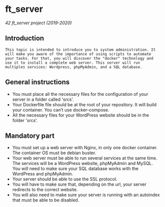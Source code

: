 # ft_server
_42 ft_server project (2019-2020)_

## Introduction
```
This topic is intended to introduce you to system administration. It will make you aware of the importance of using scripts to automate your tasks. For that, you will discover the "docker" technology and use it to install a complete web server. This server will run multiples services: Wordpress, phpMyAdmin, and a SQL database.

```
## General instructions
- You must place all the necessary files for the configuration of your server in a folder called 'srcs'.
- Your Dockerfile file should be at the root of your repository. It will build your container. You can’t use docker-compose.
- All the necessary files for your WordPress website should be in the folder 'srcs'.

## Mandatory part
- You must set up a web server with Nginx, in only one docker container. The container OS must be debian buster.
- Your web server must be able to run several services at the same time. The services will be a WordPress website, phpMyAdmin and MySQL. You will need to make sure your SQL database works with the WordPress and phpMyAdmin.
- Your server should be able to use the SSL protocol.
- You will have to make sure that, depending on the url, your server redirects to the correct website.
- You will also need to make sure your server is running with an autoindex that must be able to be disabled.
